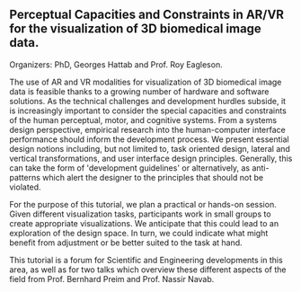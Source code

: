## Perceptual Capacities and Constraints in AR/VR for the visualization of 3D biomedical image data.

Organizers: PhD, Georges Hattab and Prof. Roy Eagleson.

The use of AR and VR modalities for visualization of 3D biomedical image data is feasible thanks to a growing number of hardware and software solutions. As the technical challenges and development hurdles subside, it is increasingly important to consider the special capacities and constraints of the human perceptual, motor, and cognitive systems. From a systems design perspective, empirical research into the human-computer interface performance should inform the development process. We present essential design notions including, but not limited to, task oriented design, lateral and vertical transformations, and user interface design principles. Generally, this can take the form of 'development guidelines' or alternatively, as anti-patterns which alert the designer to the principles that should not be violated. 

For the purpose of this tutorial, we plan a practical or hands-on session. Given different visualization tasks, participants work in small groups to create appropriate visualizations. We anticipate that this could lead to an exploration of the design space. In turn, we could indicate what might benefit from adjustment or be better suited to the task at hand.

This tutorial is a forum for Scientific and Engineering developments in this area, as well as for two talks which overview these different aspects of the field from Prof. Bernhard Preim and Prof. Nassir Navab.
